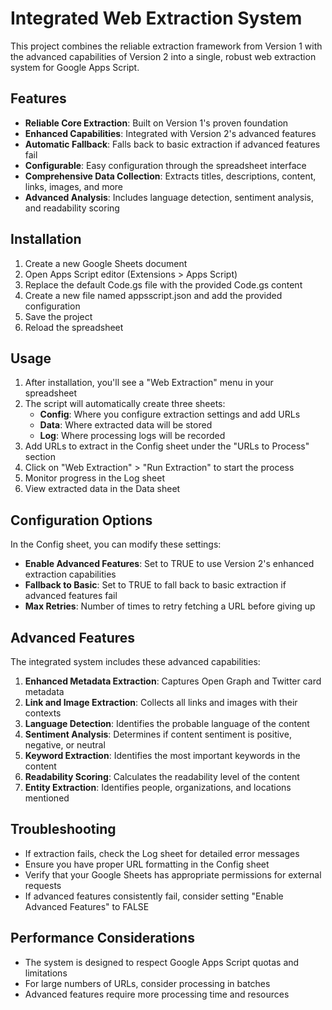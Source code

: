 # Integrated Web Extraction System

This project combines the reliable extraction framework from Version 1 with the advanced capabilities of Version 2 into a single, robust web extraction system for Google Apps Script.

## Features

- **Reliable Core Extraction**: Built on Version 1's proven foundation
- **Enhanced Capabilities**: Integrated with Version 2's advanced features
- **Automatic Fallback**: Falls back to basic extraction if advanced features fail
- **Configurable**: Easy configuration through the spreadsheet interface
- **Comprehensive Data Collection**: Extracts titles, descriptions, content, links, images, and more
- **Advanced Analysis**: Includes language detection, sentiment analysis, and readability scoring

## Installation

1. Create a new Google Sheets document
2. Open Apps Script editor (Extensions > Apps Script)
3. Replace the default Code.gs file with the provided Code.gs content
4. Create a new file named appsscript.json and add the provided configuration
5. Save the project
6. Reload the spreadsheet

## Usage

1. After installation, you'll see a "Web Extraction" menu in your spreadsheet
2. The script will automatically create three sheets:
   - **Config**: Where you configure extraction settings and add URLs
   - **Data**: Where extracted data will be stored
   - **Log**: Where processing logs will be recorded
3. Add URLs to extract in the Config sheet under the "URLs to Process" section
4. Click on "Web Extraction" > "Run Extraction" to start the process
5. Monitor progress in the Log sheet
6. View extracted data in the Data sheet

## Configuration Options

In the Config sheet, you can modify these settings:

- **Enable Advanced Features**: Set to TRUE to use Version 2's enhanced extraction capabilities
- **Fallback to Basic**: Set to TRUE to fall back to basic extraction if advanced features fail
- **Max Retries**: Number of times to retry fetching a URL before giving up

## Advanced Features

The integrated system includes these advanced capabilities:

1. **Enhanced Metadata Extraction**: Captures Open Graph and Twitter card metadata
2. **Link and Image Extraction**: Collects all links and images with their contexts
3. **Language Detection**: Identifies the probable language of the content
4. **Sentiment Analysis**: Determines if content sentiment is positive, negative, or neutral
5. **Keyword Extraction**: Identifies the most important keywords in the content
6. **Readability Scoring**: Calculates the readability level of the content
7. **Entity Extraction**: Identifies people, organizations, and locations mentioned

## Troubleshooting

- If extraction fails, check the Log sheet for detailed error messages
- Ensure you have proper URL formatting in the Config sheet
- Verify that your Google Sheets has appropriate permissions for external requests
- If advanced features consistently fail, consider setting "Enable Advanced Features" to FALSE

## Performance Considerations

- The system is designed to respect Google Apps Script quotas and limitations
- For large numbers of URLs, consider processing in batches
- Advanced features require more processing time and resources
